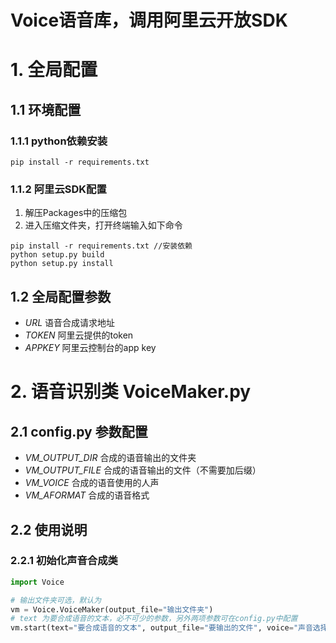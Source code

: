 # Voice语音库，调用阿里云开放SDK
# 1. 全局配置
## 1.1 环境配置
### 1.1.1 python依赖安装
```commandline
pip install -r requirements.txt
```
### 1.1.2 阿里云SDK配置
1. 解压Packages中的压缩包
2. 进入压缩文件夹，打开终端输入如下命令
```commandline
pip install -r requirements.txt //安装依赖
python setup.py build
python setup.py install
```
## 1.2 全局配置参数
- _URL_ 语音合成请求地址
- _TOKEN_ 阿里云提供的token
- _APPKEY_ 阿里云控制台的app key

# 2. 语音识别类 VoiceMaker.py
## 2.1 config.py 参数配置
- _VM_OUTPUT_DIR_ 合成的语音输出的文件夹
- _VM_OUTPUT_FILE_ 合成的语音输出的文件（不需要加后缀）
- _VM_VOICE_ 合成的语音使用的人声
- _VM_AFORMAT_ 合成的语音格式

## 2.2 使用说明
### 2.2.1 初始化声音合成类

```python
import Voice

# 输出文件夹可选，默认为
vm = Voice.VoiceMaker(output_file="输出文件夹")
# text 为要合成语音的文本，必不可少的参数，另外两项参数可在config.py中配置
vm.start(text="要合成语音的文本", output_file="要输出的文件", voice="声音选择")
```

